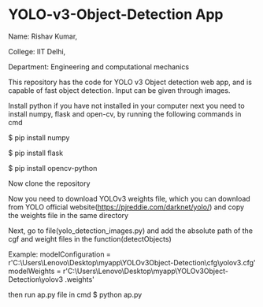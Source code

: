 # YOLO-v3-Object-Detection App
Name: Rishav Kumar,

College: IIT Delhi,

Department: Engineering and computational mechanics


This repository has the code for YOLO v3 Object detection web app, and is capable of fast object detection. Input can be given through images.

Install python if you have not installed in your computer
next you need to install numpy, flask and open-cv, by running the following commands in cmd

$ pip install numpy

$ pip install flask

$ pip install opencv-python

Now clone the repository

Now you need to download YOLOv3 weights file, which you can download from YOLO official website(https://pjreddie.com/darknet/yolo/)
and copy the weights file in the same directory


Next, go to file(yolo_detection_images.py) and add the absolute path of the cgf and weight files in the function(detectObjects)

Example: modelConfiguration = r'C:\Users\Lenovo\Desktop\myapp\YOLOv3Object-Detection\cfg\yolov3.cfg'
         modelWeights = r'C:\Users\Lenovo\Desktop\myapp\YOLOv3Object-Detection\yolov3 .weights'

then run ap.py file in cmd
$ python ap.py






